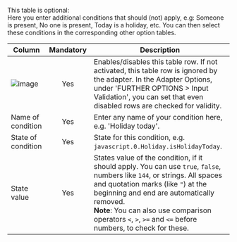 This table is optional:
<br>Here you enter additional conditions that should (not) apply, e.g: Someone is present, No one is present, Today is a holiday, etc. You can then select these conditions in the corresponding other option tables.

| Column | Mandatory | Description |
|----------|:------------:|-------|
| ![image](https://github.com/Mic-M/ioBroker.smartcontrol/blob/master/admin/doc-md/img/check_box-24px.svg?raw=true) |  Yes   | Enables/disables this table row. If not activated, this table row is ignored by the adapter. In the Adapter Options, under 'FURTHER OPTIONS > Input Validation', you can set that even disabled rows are checked for validity. |
| Name of condition | Yes | Enter any name of your condition here, e.g. 'Holiday today'. |
| State of condition | Yes | State for this condition, e.g. `javascript.0.Holiday.isHolidayToday`. |
| State value | Yes | States value of the condition, if it should apply. You can use `true`, `false`, numbers like `144`, or strings. All spaces and quotation marks (like `"`) at the beginning and end are automatically removed. <br>**Note**: You can also use comparison operators `<`, `>`, `>=` and `<=` before numbers, to check for these. |

